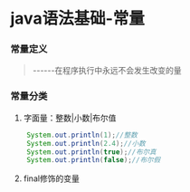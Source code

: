 # java语法基础-常量

### 常量定义
>  ------在程序执行中永远不会发生改变的量

### 常量分类

1. 字面量：整数|小数|布尔值
``` java
    System.out.println(1);//整数
    System.out.println(2.4);//小数
    System.out.println(true);//布尔真
    System.out.println(false);//布尔假
```

2. final修饰的变量